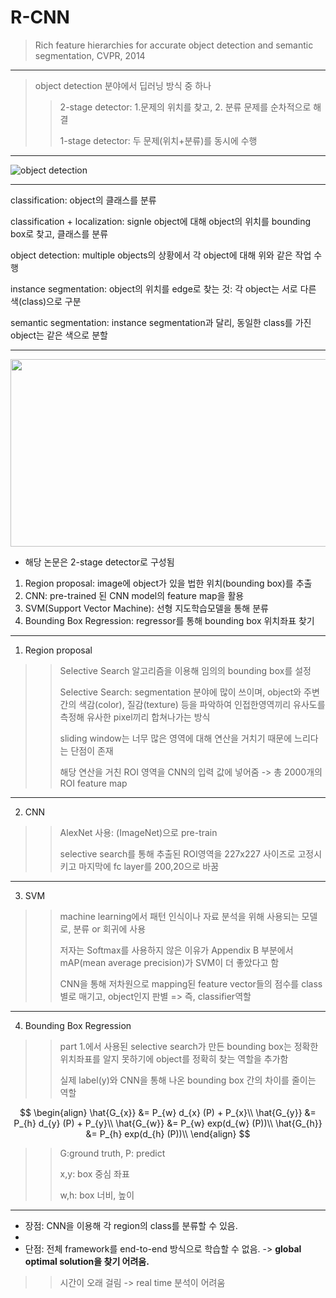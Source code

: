 # R-CNN
> Rich feature hierarchies for accurate object detection and semantic segmentation, CVPR, 2014
---
> object detection 분야에서 딥러닝 방식 중 하나
>> 2-stage detector: 1.문제의 위치를 찾고, 2. 분류 문제를 순차적으로 해결
>> 
>> 1-stage detector: 두 문제(위치+분류)를 동시에 수행
---
![object detection](https://github.com/mingii4922/object-detection/assets/79297596/9fdca7c8-5674-40b4-8a3c-e519cd22617e)

---
classification: object의 클래스를 분류

classification + localization: signle object에 대해 object의 위치를 bounding box로 찾고, 클래스를 분류

object detection: multiple objects의 상황에서 각 object에 대해 위와 같은 작업 수행

instance segmentation: object의 위치를 edge로 찾는 것: 각 object는 서로 다른 색(class)으로 구분

semantic segmentation: instance segmentation과 달리, 동일한 class를 가진 object는 같은 색으로 분할

---
<center> <img src="https://github.com/mingii4922/object-detection/assets/79297596/09c675ab-921a-4e14-920c-5ea171c24760" width="800" height="300"> </center> 

+ 해당 논문은 2-stage detector로 구성됨
  
1. Region proposal: image에 object가 있을 법한 위치(bounding box)를 추출
2. CNN: pre-trained 된 CNN model의 feature map을 활용
3. SVM(Support Vector Machine): 선형 지도학습모델을 통해 분류
4. Bounding Box Regression: regressor를 통해 bounding box 위치좌표 찾기

---
1. Region proposal

>>Selective Search 알고리즘을 이용해 임의의 bounding box를 설정
>>
>> Selective Search: segmentation 분야에 많이 쓰이며, object와 주변간의 색감(color), 질감(texture) 등을 파악하여 인접한영역끼리 유사도를 측정해 유사한 pixel끼리 합쳐나가는 방식
>>
>> sliding window는 너무 많은 영역에 대해 연산을 거치기 때문에 느리다는 단점이 존재
>>
>> 해당 연산을 거친 ROI 영역을 CNN의 입력 값에 넣어줌 -> 총 2000개의 ROI feature map

---
2. CNN

>> AlexNet 사용: (ImageNet)으로 pre-train
>>
>> selective search를 통해 추출된 ROI영역을 227x227 사이즈로 고정시키고 마지막에 fc layer를 200,20으로 바꿈

---
3. SVM

>> machine learning에서 패턴 인식이나 자료 분석을 위해 사용되는 모델로, 분류 or 회귀에 사용
>>
>> 저자는 Softmax를 사용하지 않은 이유가 Appendix B 부분에서 mAP(mean average precision)가 SVM이 더 좋았다고 함
>>
>> CNN을 통해 저차원으로 mapping된 feature vector들의 점수를 class별로 매기고, object인지 판별 => 즉, classifier역할

---
4. Bounding Box Regression

>> part 1.에서 사용된 selective search가 만든 bounding box는 정확한 위치좌표를 알지 못하기에 object를 정확히 찾는 역할을 추가함
>> 
>> 실제 label(y)와 CNN을 통해 나온 bounding box 간의 차이를 줄이는 역할
>> 
$$ \begin{align}
\hat{G_{x}} &= P_{w} d_{x} (P) + P_{x}\\
\hat{G_{y}} &= P_{h} d_{y} (P) + P_{y}\\
\hat{G_{w}} &= P_{w} exp(d_{w} (P))\\
\hat{G_{h}} &= P_{h} exp(d_{h} (P))\\
\end{align}
$$

>> G:ground truth, P: predict
>>
>> x,y: box 중심 좌표
>> 
>> w,h: box 너비, 높이
>>

----
+ 장점: CNN을 이용해 각 region의 class를 분류할 수 있음.
+ 
+ 단점: 전체 framework를 end-to-end 방식으로 학습할 수 없음. -> **global optimal solution을 찾기 어려움.**
>> 시간이 오래 걸림 -> real time 분석이 어려움
